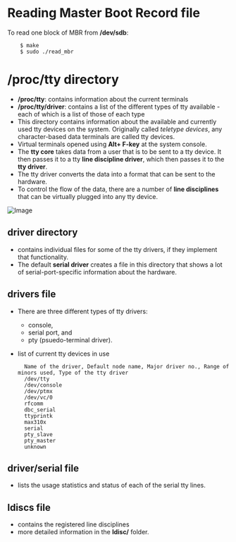 # Reading Master Boot Record file

To read one block of MBR from **/dev/sdb**:

		$ make
		$ sudo ./read_mbr

# /proc/tty directory

- **/proc/tty**: contains information about the current terminals 
- **/proc/tty/driver**: contains a list of the different types of tty available - each of which is a list of those of each type
- This directory contains information about the available and currently used tty devices on the system. Originally called *teletype devices*, any character-based data terminals are called tty devices.
- Virtual terminals opened using **Alt+ F-key** at the system console.
- The **tty core** takes data from a user that is to be sent to a tty device. It then passes it to a tty **line discipline driver**, which then passes it to the **tty driver**.
- The tty driver converts the data into a format that can be sent to the hardware.
- To control the flow of the data, there are a number of **line disciplines** that can be virtually plugged into any tty device.
	
![Image](https://www.oreilly.com/library/view/linux-device-drivers/0596005903/httpatomoreillycomsourceoreillyimages138427.png)

## driver directory
- contains individual files for some of the tty drivers, if they implement that functionality.
- The default **serial driver** creates a file in this directory that shows a lot of serial-port-specific information about the hardware.

## drivers file

- There are three different types of tty drivers: 
	- console, 
	- serial port, and 
	- pty (psuedo-terminal driver).
- list of current tty devices in use
    
		Name of the driver, Default node name, Major driver no., Range of minors used, Type of the tty driver
		/dev/tty
		/dev/console
		/dev/ptmx
		/dev/vc/0
		rfcomm
		dbc_serial
		ttyprintk
		max310x
		serial
		pty_slave
		pty_master
		unknown

## driver/serial file

- lists the usage statistics and status of each of the serial tty lines.

## ldiscs file

- contains the registered line disciplines
- more detailed information in the **ldisc/** folder.